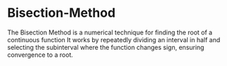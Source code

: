 # Bisection-Method
The Bisection Method is a numerical technique for finding the root of a continuous function
It works by repeatedly dividing an interval in half and selecting the subinterval where the function changes sign, ensuring convergence to a root.
